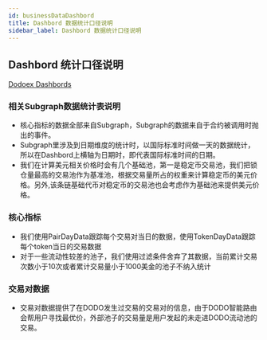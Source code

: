 ```yaml
---
id: businessDataDashbord
title: Dashbord 数据统计口径说明
sidebar_label: Dashbord 数据统计口径说明
---
```


## Dashbord 统计口径说明
[Dodoex Dashbords](https://app.dodoex.io/dashboard)

### 相关Subgraph数据统计表说明
 - 核心指标的数据全部来自Subgraph，Subgraph的数据来自于合约被调用时抛出的事件。
 - Subgraph里涉及到日期维度的统计时，以国际标准时间做一天的数据统计，所以在Dashbord上横轴为日期时，即代表国际标准时间的日期。
 - 我们在计算美元相关价格时会有几个基础池，第一是稳定币交易池，我们把锁仓量最高的交易池作为基准池，根据交易量所占的权重来计算稳定币的美元价格。另外,该条链基础代币对稳定币的交易池也会考虑作为基础池来提供美元价格。

### 核心指标
 - 我们使用PairDayData跟踪每个交易对当日的数据，使用TokenDayData跟踪每个token当日的交易数据
 - 对于一些流动性较差的池子，我们使用过滤条件舍弃了其数据，当前累计交易次数小于10次或者累计交易量小于1000美金的池子不纳入统计

### 交易对数据
 - 交易对数据提供了在DODO发生过交易的交易对的信息，由于DODO智能路由会帮用户寻找最优价，外部池子的交易量是用户发起的未走进DODO流动池的交易。


